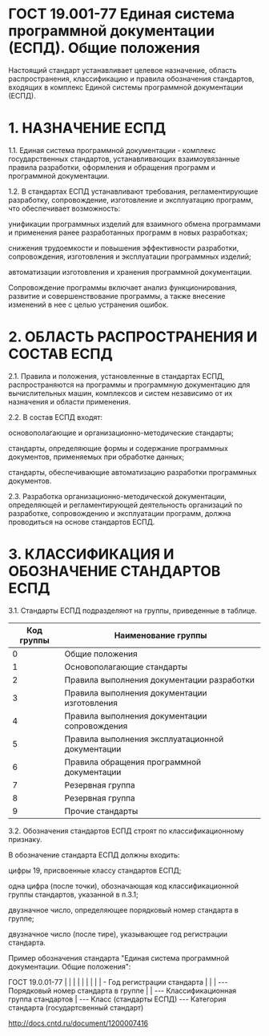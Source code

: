 # ГОСТ 19.001-77 Единая система программной документации (ЕСПД). Общие положения

Настоящий стандарт устанавливает целевое назначение, область распространения, классификацию и правила обозначения стандартов, входящих в комплекс Единой системы программной документации (ЕСПД).




# 1. НАЗНАЧЕНИЕ ЕСПД

1.1. Единая система программной документации - комплекс государственных стандартов, устанавливающих взаимоувязанные правила разработки, оформления и обращения программ и программной документации.

1.2. В стандартах ЕСПД устанавливают требования, регламентирующие разработку, сопровождение, изготовление и эксплуатацию программ, что обеспечивает возможность:

унификации программных изделий для взаимного обмена программами и применения ранее разработанных программ в новых разработках;

снижения трудоемкости и повышения эффективности разработки, сопровождения, изготовления и эксплуатации программных изделий;

автоматизации изготовления и хранения программной документации.

Сопровождение программы включает анализ функционирования, развитие и совершенствование программы, а также внесение изменений в нее с целью устранения ошибок.




# 2. ОБЛАСТЬ РАСПРОСТРАНЕНИЯ И СОСТАВ ЕСПД

2.1. Правила и положения, установленные в стандартах ЕСПД, распространяются на программы и программную документацию для вычислительных машин, комплексов и систем независимо от их назначения и области применения.

2.2. В состав ЕСПД входят:

основополагающие и организационно-методические стандарты;

стандарты, определяющие формы и содержание программных документов, применяемых при обработке данных;

стандарты, обеспечивающие автоматизацию разработки программных документов.

2.3. Разработка организационно-методической документации, определяющей и регламентирующей деятельность организаций по разработке, сопровождению и эксплуатации программ, должна проводиться на основе стандартов ЕСПД.




# 3. КЛАССИФИКАЦИЯ И ОБОЗНАЧЕНИЕ СТАНДАРТОВ ЕСПД

3.1. Стандарты ЕСПД подразделяют на группы, приведенные в таблице.

| Код группы | Наименование группы |
| --- | --- |
| 0 | Общие положения |
| 1 | Основополагающие стандарты |
| 2 | Правила выполнения документации разработки |
| 3 | Правила выполнения документации изготовления |
| 4 | Правила выполнения документации сопровождения |
| 5 | Правила выполнения эксплуатационной документации |
| 6 | Правила обращения программной документации |
| 7 | Резервная группа |
| 8 | Резервная группа |
| 9 | Прочие стандарты |

3.2. Обозначения стандартов ЕСПД строят по классификационному признаку.

В обозначение стандарта ЕСПД должны входить:

цифры 19, присвоенные классу стандартов ЕСПД;

одна цифра (после точки), обозначающая код классификационной группы стандартов, указанной в п.3.1;

двузначное число, определяющее порядковый номер стандарта в группе;

двузначное число (после тире), указывающее год регистрации стандарта.

Пример обозначения стандарта "Единая система программной документации. Общие положения":

ГОСТ 19.0.01-77
  |  |  |  |  |
  |  |  |  |   - Год регистрации стандарта
  |  |  |   --- Порядковый номер стандарта в группе
  |  |   --- Классификационная группа стандартов
  |   --- Класс (стандарты ЕСПД)
   --- Категория стандарта (государтсвенный стандарт)

http://docs.cntd.ru/document/1200007416
